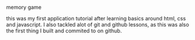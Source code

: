 memory game

this was my first application tutorial after learning basics around html, css and javascript.  I also tackled alot of git and github lessons, as this was also the first thing I built and commited to on github.

